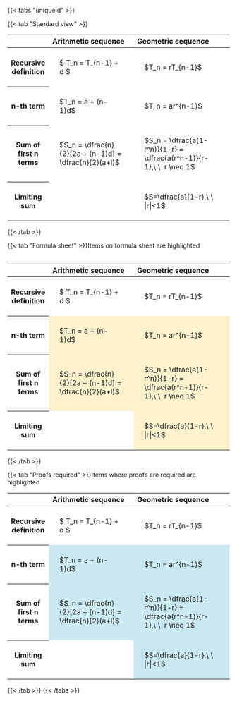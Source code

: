 ---
---

{{< tabs "uniqueid" >}}

{{< tab "Standard view" >}}
<style type="text/css">
#T_612f5 th.col_heading {
  text-align: left;
  font-size: 1em;
}
#T_612f5 td {
  text-align: left;
  font-size: 1em;
  padding: 1.5em;
}
#T_612f5_row0_col0, #T_612f5_row0_col1, #T_612f5_row1_col0, #T_612f5_row1_col1, #T_612f5_row2_col0, #T_612f5_row2_col1, #T_612f5_row3_col0, #T_612f5_row3_col1 {
  width: 400px;
  white-space: pre-wrap;
}
</style>
<table id="T_612f5">
  <thead>
    <tr>
      <th class="blank level0" >&nbsp;</th>
      <th id="T_612f5_level0_col0" class="col_heading level0 col0" >Arithmetic sequence</th>
      <th id="T_612f5_level0_col1" class="col_heading level0 col1" >Geometric sequence</th>
    </tr>
  </thead>
  <tbody>
    <tr>
      <th id="T_612f5_level0_row0" class="row_heading level0 row0" >Recursive definition</th>
      <td id="T_612f5_row0_col0" class="data row0 col0" >$ T_n = T_{n-1} + d $</td>
      <td id="T_612f5_row0_col1" class="data row0 col1" >$T_n = rT_{n-1}$</td>
    </tr>
    <tr>
      <th id="T_612f5_level0_row1" class="row_heading level0 row1" >n-th term</th>
      <td id="T_612f5_row1_col0" class="data row1 col0" >$T_n = a + (n-1)d$</td>
      <td id="T_612f5_row1_col1" class="data row1 col1" >$T_n = ar^{n-1}$</td>
    </tr>
    <tr>
      <th id="T_612f5_level0_row2" class="row_heading level0 row2" >Sum of first n terms</th>
      <td id="T_612f5_row2_col0" class="data row2 col0" >$S_n = \dfrac{n}{2}[2a + (n-1)d] = \dfrac{n}{2}(a+l)$</td>
      <td id="T_612f5_row2_col1" class="data row2 col1" >$S_n = \dfrac{a(1-r^n)}{1-r} = \dfrac{a(r^n-1)}{r-1},\ \  r \neq 1$</td>
    </tr>
    <tr>
      <th id="T_612f5_level0_row3" class="row_heading level0 row3" >Limiting sum</th>
      <td id="T_612f5_row3_col0" class="data row3 col0" ></td>
      <td id="T_612f5_row3_col1" class="data row3 col1" >$S=\dfrac{a}{1-r},\ \ |r|<1$</td>
    </tr>
  </tbody>
</table>
{{< /tab >}}

{{< tab "Formula sheet" >}}Items on formula sheet are highlighted
<br><br><style type="text/css">
#T_0692e th.col_heading {
  text-align: left;
  font-size: 1em;
}
#T_0692e td {
  text-align: left;
  font-size: 1em;
  padding: 1.5em;
}
#T_0692e_row0_col0, #T_0692e_row0_col1, #T_0692e_row3_col0 {
  width: 400px;
  white-space: pre-wrap;
}
#T_0692e_row1_col0, #T_0692e_row1_col1, #T_0692e_row2_col0, #T_0692e_row2_col1, #T_0692e_row3_col1 {
  width: 400px;
  background-color: rgba(255,194,10, 0.2);
  white-space: pre-wrap;
}
</style>
<table id="T_0692e">
  <thead>
    <tr>
      <th class="blank level0" >&nbsp;</th>
      <th id="T_0692e_level0_col0" class="col_heading level0 col0" >Arithmetic sequence</th>
      <th id="T_0692e_level0_col1" class="col_heading level0 col1" >Geometric sequence</th>
    </tr>
  </thead>
  <tbody>
    <tr>
      <th id="T_0692e_level0_row0" class="row_heading level0 row0" >Recursive definition</th>
      <td id="T_0692e_row0_col0" class="data row0 col0" >$ T_n = T_{n-1} + d $</td>
      <td id="T_0692e_row0_col1" class="data row0 col1" >$T_n = rT_{n-1}$</td>
    </tr>
    <tr>
      <th id="T_0692e_level0_row1" class="row_heading level0 row1" >n-th term</th>
      <td id="T_0692e_row1_col0" class="data row1 col0" >$T_n = a + (n-1)d$</td>
      <td id="T_0692e_row1_col1" class="data row1 col1" >$T_n = ar^{n-1}$</td>
    </tr>
    <tr>
      <th id="T_0692e_level0_row2" class="row_heading level0 row2" >Sum of first n terms</th>
      <td id="T_0692e_row2_col0" class="data row2 col0" >$S_n = \dfrac{n}{2}[2a + (n-1)d] = \dfrac{n}{2}(a+l)$</td>
      <td id="T_0692e_row2_col1" class="data row2 col1" >$S_n = \dfrac{a(1-r^n)}{1-r} = \dfrac{a(r^n-1)}{r-1},\ \  r \neq 1$</td>
    </tr>
    <tr>
      <th id="T_0692e_level0_row3" class="row_heading level0 row3" >Limiting sum</th>
      <td id="T_0692e_row3_col0" class="data row3 col0" ></td>
      <td id="T_0692e_row3_col1" class="data row3 col1" >$S=\dfrac{a}{1-r},\ \ |r|<1$</td>
    </tr>
  </tbody>
</table>
{{< /tab >}}

{{< tab "Proofs required" >}}Items where proofs are required are highlighted
<br>
<style type="text/css">
#T_64a13 th.col_heading {
  text-align: left;
  font-size: 1em;
}
#T_64a13 td {
  text-align: left;
  font-size: 1em;
  padding: 1.5em;
}
#T_64a13_row0_col0, #T_64a13_row0_col1, #T_64a13_row3_col0 {
  width: 400px;
  white-space: pre-wrap;
}
#T_64a13_row1_col0, #T_64a13_row1_col1, #T_64a13_row2_col0, #T_64a13_row2_col1, #T_64a13_row3_col1 {
  width: 400px;
  background-color: rgba(0,150,200, 0.2);
  white-space: pre-wrap;
}
</style>
<table id="T_64a13">
  <thead>
    <tr>
      <th class="blank level0" >&nbsp;</th>
      <th id="T_64a13_level0_col0" class="col_heading level0 col0" >Arithmetic sequence</th>
      <th id="T_64a13_level0_col1" class="col_heading level0 col1" >Geometric sequence</th>
    </tr>
  </thead>
  <tbody>
    <tr>
      <th id="T_64a13_level0_row0" class="row_heading level0 row0" >Recursive definition</th>
      <td id="T_64a13_row0_col0" class="data row0 col0" >$ T_n = T_{n-1} + d $</td>
      <td id="T_64a13_row0_col1" class="data row0 col1" >$T_n = rT_{n-1}$</td>
    </tr>
    <tr>
      <th id="T_64a13_level0_row1" class="row_heading level0 row1" >n-th term</th>
      <td id="T_64a13_row1_col0" class="data row1 col0" >$T_n = a + (n-1)d$</td>
      <td id="T_64a13_row1_col1" class="data row1 col1" >$T_n = ar^{n-1}$</td>
    </tr>
    <tr>
      <th id="T_64a13_level0_row2" class="row_heading level0 row2" >Sum of first n terms</th>
      <td id="T_64a13_row2_col0" class="data row2 col0" >$S_n = \dfrac{n}{2}[2a + (n-1)d] = \dfrac{n}{2}(a+l)$</td>
      <td id="T_64a13_row2_col1" class="data row2 col1" >$S_n = \dfrac{a(1-r^n)}{1-r} = \dfrac{a(r^n-1)}{r-1},\ \  r \neq 1$</td>
    </tr>
    <tr>
      <th id="T_64a13_level0_row3" class="row_heading level0 row3" >Limiting sum</th>
      <td id="T_64a13_row3_col0" class="data row3 col0" ></td>
      <td id="T_64a13_row3_col1" class="data row3 col1" >$S=\dfrac{a}{1-r},\ \ |r|<1$</td>
    </tr>
  </tbody>
</table>
{{< /tab >}}
{{< /tabs >}}